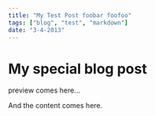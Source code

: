 ```yaml
---
title: "My Test Post foobar foofoo"
tags: ["blog", "test", "markdown"]
date: "3-4-2013"
---
```


# My special blog post

preview comes here...

<!--more-->

And the content comes here.
